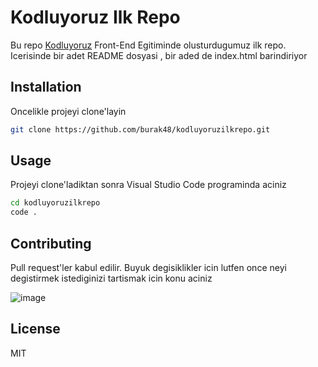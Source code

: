 # Kodluyoruz Ilk Repo

Bu repo [Kodluyoruz](https://app.patika.dev/) Front-End Egitiminde olusturdugumuz ilk repo. Icerisinde bir adet README dosyasi , bir aded de index.html barindiriyor

## Installation

Oncelikle projeyi clone'layin

```sh
git clone https://github.com/burak48/kodluyoruzilkrepo.git
```

## Usage

Projeyi clone'ladiktan sonra Visual Studio Code programinda aciniz

```sh
cd kodluyoruzilkrepo
code .
```

## Contributing

Pull request'ler kabul edilir. Buyuk degisiklikler icin lutfen once neyi degistirmek istediginizi tartismak icin konu aciniz

![image](https://user-images.githubusercontent.com/18161643/131329954-2eaddae4-9e51-4f5b-93d4-35a305554f14.png)

## License

MIT
